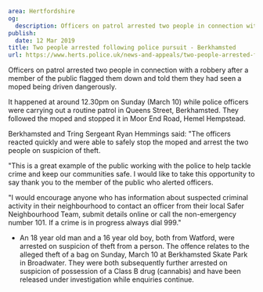 ```yaml
area: Hertfordshire
og:
  description: Officers on patrol arrested two people in connection with a robbery after a member of the public flagged them down and told them they had seen a moped being driven dangerously.
publish:
  date: 12 Mar 2019
title: Two people arrested following police pursuit - Berkhamsted
url: https://www.herts.police.uk/news-and-appeals/two-people-arrested-following-police-pursuit-berkhamsted-2724d
```

Officers on patrol arrested two people in connection with a robbery after a member of the public flagged them down and told them they had seen a moped being driven dangerously.

It happened at around 12.30pm on Sunday (March 10) while police officers were carrying out a routine patrol in Queens Street, Berkhamsted. They followed the moped and stopped it in Moor End Road, Hemel Hempstead.

Berkhamsted and Tring Sergeant Ryan Hemmings said: "The officers reacted quickly and were able to safely stop the moped and arrest the two people on suspicion of theft.

"This is a great example of the public working with the police to help tackle crime and keep our communities safe. I would like to take this opportunity to say thank you to the member of the public who alerted officers.

"I would encourage anyone who has information about suspected criminal activity in their neighbourhood to contact an officer from their local Safer Neighbourhood Team, submit details online or call the non-emergency number 101. If a crime is in progress always dial 999."

 * An 18 year old man and a 16 year old boy, both from Watford, were arrested on suspicion of theft from a person. The offence relates to the alleged theft of a bag on Sunday, March 10 at Berkhamsted Skate Park in Broadwater. They were both subsequently further arrested on suspicion of possession of a Class B drug (cannabis) and have been released under investigation while enquiries continue.
